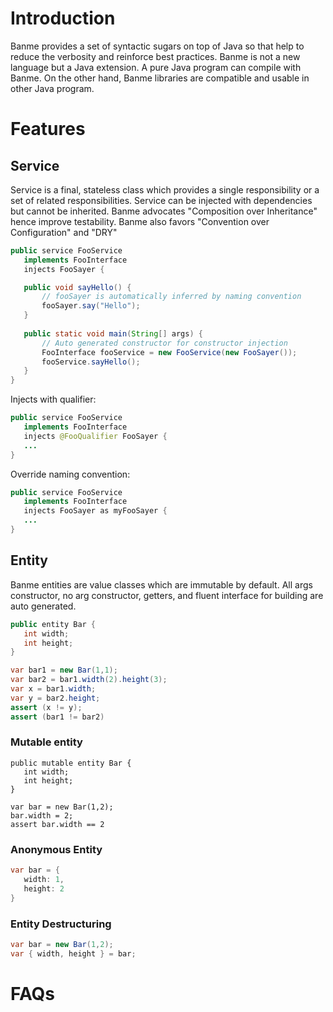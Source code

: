 # Introduction
Banme provides a set of syntactic sugars on top of Java so that help to reduce the verbosity and reinforce best practices. Banme is not a new language but a Java extension. A pure Java program can compile with Banme. On the other hand, Banme libraries are compatible and usable in other Java program.

# Features
## Service
Service is a final, stateless class which provides a single responsibility or a set of related responsibilities. Service can be injected with dependencies but cannot be inherited. Banme advocates "Composition over Inheritance" hence improve testability. Banme also favors "Convention over Configuration" and "DRY"

```java
public service FooService 
   implements FooInterface 
   injects FooSayer {

   public void sayHello() {
       // fooSayer is automatically inferred by naming convention
       fooSayer.say("Hello");
   }
   
   public static void main(String[] args) {
       // Auto generated constructor for constructor injection
       FooInterface fooService = new FooService(new FooSayer());
       fooService.sayHello();
   }
}
```

Injects with qualifier:
```java
public service FooService 
   implements FooInterface 
   injects @FooQualifier FooSayer {
   ...
}
```

Override naming convention:
```java
public service FooService 
   implements FooInterface 
   injects FooSayer as myFooSayer {
   ...
}
```

## Entity

Banme entities are value classes which are immutable by default. All args constructor, no arg constructor, getters, and fluent interface for building are auto generated.

```java
public entity Bar {
   int width;
   int height;
}

var bar1 = new Bar(1,1);
var bar2 = bar1.width(2).height(3);
var x = bar1.width;
var y = bar2.height;
assert (x != y);
assert (bar1 != bar2)
```

### Mutable entity
```
public mutable entity Bar {
   int width;
   int height;
}

var bar = new Bar(1,2);
bar.width = 2;
assert bar.width == 2
```

### Anonymous Entity

```java
var bar = {
   width: 1,
   height: 2
}
```

### Entity Destructuring
```java
var bar = new Bar(1,2);
var { width, height } = bar;
```

# FAQs
